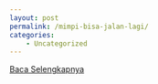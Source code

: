 ```yaml
---
layout: post
permalink: /mimpi-bisa-jalan-lagi/
categories:
    - Uncategorized
---
```


[Baca Selengkapnya](/10)